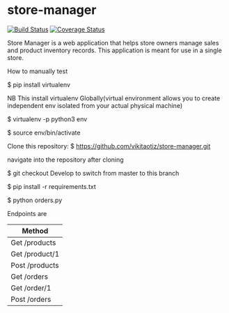 # store-manager
[![Build Status](https://travis-ci.org/vikitaotiz/store-manager.svg?branch=master)](https://travis-ci.org/vikitaotiz/store-manager)
[![Coverage Status](https://coveralls.io/repos/github/vikitaotiz/store-manager/badge.svg?branch=master)](https://coveralls.io/github/vikitaotiz/store-manager?branch=master)

Store Manager is a web application that helps store owners manage sales and product inventory records. This application is meant for use in a single store.

How to manually test

$ pip install virtualenv

NB This install virtualenv Globally(virtual environment allows you to create independent env isolated from your actual physical machine)

$ virtualenv -p python3 env

$ source env/bin/activate

Clone this repository: $ https://github.com/vikitaotiz/store-manager.git

navigate into the repository after cloning

$ git checkout Develop to switch from master to this branch

$ pip install -r requirements.txt

$ python orders.py

Endpoints are

 | Method         |
 |----------------|
 | Get /products  | 
 | Get /product/1 |
 | Post /products |
 | Get /orders    |
 | Get /order/1   |
 | Post /orders   |
